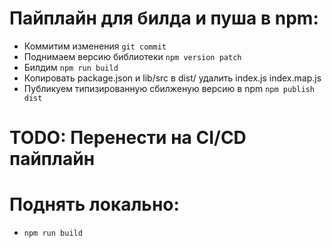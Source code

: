 # Пайплайн для билда и пуша в npm:

- Коммитим изменения ```git commit```
- Поднимаем версию библиотеки ```npm version patch```
- Билдим ```npm run build```
- Копировать package.json и lib/src в dist/ удалить index.js index.map.js
- Публикуем типизированную сбилженую версию в npm ```npm publish dist```

# TODO: Перенести на CI/CD пайплайн



# Поднять локально:
- ```npm run build```
